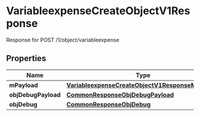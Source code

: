 

# VariableexpenseCreateObjectV1Response

Response for POST /1/object/variableexpense

## Properties

| Name | Type | Description | Notes |
|------------ | ------------- | ------------- | -------------|
|**mPayload** | [**VariableexpenseCreateObjectV1ResponseMPayload**](VariableexpenseCreateObjectV1ResponseMPayload.md) |  |  |
|**objDebugPayload** | [**CommonResponseObjDebugPayload**](CommonResponseObjDebugPayload.md) |  |  [optional] |
|**objDebug** | [**CommonResponseObjDebug**](CommonResponseObjDebug.md) |  |  [optional] |



